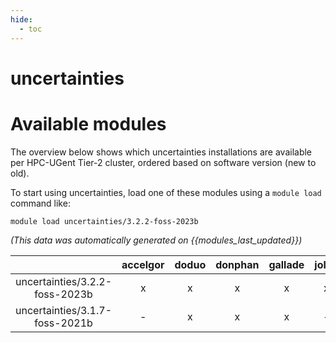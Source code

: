 ```yaml
---
hide:
  - toc
---
```


uncertainties
=============

# Available modules


The overview below shows which uncertainties installations are available per HPC-UGent Tier-2 cluster, ordered based on software version (new to old).

To start using uncertainties, load one of these modules using a `module load` command like:

```shell
module load uncertainties/3.2.2-foss-2023b
```

*(This data was automatically generated on {{modules_last_updated}})*  

| |accelgor|doduo|donphan|gallade|joltik|shinx|skitty|
| :---: | :---: | :---: | :---: | :---: | :---: | :---: | :---: |
|uncertainties/3.2.2-foss-2023b|x|x|x|x|x|x|x|
|uncertainties/3.1.7-foss-2021b|-|x|x|x|-|-|-|
